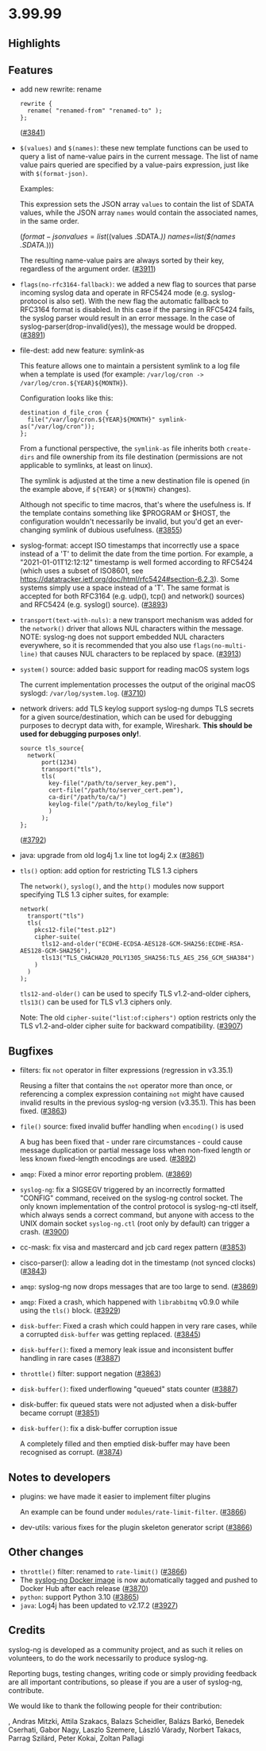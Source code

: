 3.99.99
=======

## Highlights

<Fill this block manually from the blocks below>

## Features

 * add new rewrite: rename
   
   ```
   rewrite {
     rename( "renamed-from" "renamed-to" );
   };
   ```
   ([#3841](https://github.com/syslog-ng/syslog-ng/pull/3841))
 * `$(values)` and `$(names)`: these new template functions can be used to
   query a list of name-value pairs in the current message. The list of name
   value pairs queried are specified by a value-pairs expression, just like
   with `$(format-json)`.
   
   Examples:
   
     This expression sets the JSON array `values` to contain the list of SDATA
     values, while the JSON array `names` would contain the associated names, in
     the same order.
   
     $(format-json values=list($(values .SDATA.*)) names=list($(names .SDATA.*)))
   
   The resulting name-value pairs are always sorted by their key, regardless of
   the argument order.
   ([#3911](https://github.com/syslog-ng/syslog-ng/pull/3911))
 * `flags(no-rfc3164-fallback)`: we added a new flag to sources that parse
   incoming syslog data and operate in RFC5424 mode (e.g. syslog-protocol is
   also set). With the new flag the automatic fallback to RFC3164 format
   is disabled. In this case if the parsing in RFC5424 fails, the
   syslog parser would result in an error message. In the case of
   syslog-parser(drop-invalid(yes)), the message would be dropped.
   ([#3891](https://github.com/syslog-ng/syslog-ng/pull/3891))
 * file-dest: add new feature: symlink-as
   
   This feature allows one to maintain a persistent symlink to a log file when a
   template is used (for example: `/var/log/cron -> /var/log/cron.${YEAR}${MONTH}`).
   
   Configuration looks like this:
   
   ```
   destination d_file_cron {
     file("/var/log/cron.${YEAR}${MONTH}" symlink-as("/var/log/cron"));
   };
   ```
   
   From a functional perspective, the `symlink-as` file inherits both
   `create-dirs` and file ownership from its file destination (permissions are not
   applicable to symlinks, at least on linux).
   
   The symlink is adjusted at the time a new destination file is opened (in the
   example above, if `${YEAR}` or `${MONTH}` changes).
   
   Although not specific to time macros, that's where the usefulness is. If the
   template contains something like $PROGRAM or $HOST, the configuration wouldn't
   necessarily be invalid, but you'd get an ever-changing symlink of dubious
   usefulness.
   ([#3855](https://github.com/syslog-ng/syslog-ng/pull/3855))
 * syslog-format: accept ISO timestamps that incorrectly use a space instead of
   a 'T' to delimit the date from the time portion.  For example, a
   "2021-01-01T12:12:12" timestamp is well formed according to RFC5424 (which
   uses a subset of ISO8601, see https://datatracker.ietf.org/doc/html/rfc5424#section-6.2.3).
   Some systems simply use a space instead of a 'T'.  The same format is
   accepted for both RFC3164 (e.g.  udp(), tcp() and network() sources) and
   RFC5424 (e.g.  syslog() source).
   ([#3893](https://github.com/syslog-ng/syslog-ng/pull/3893))
 * `transport(text-with-nuls)`: a new transport mechanism was added for
   the `network()` driver that allows NUL characters within the message. NOTE:
   syslog-ng does not support embedded NUL characters everywhere, so it is
   recommended that you also use `flags(no-multi-line)` that causes NUL
   characters to be replaced by space.
   ([#3913](https://github.com/syslog-ng/syslog-ng/pull/3913))
 * `system()` source: added basic support for reading macOS system logs
   
   The current implementation processes the output of the original macOS syslogd:
   `/var/log/system.log`.
   ([#3710](https://github.com/syslog-ng/syslog-ng/pull/3710))
 * network drivers: add TLS keylog support
   syslog-ng dumps TLS secrets for a given source/destination, which can be used for debugging purposes to decrypt data with, for example, Wireshark.
   **This should be used for debugging purposes only!**.
   ```
   source tls_source{
     network(
         port(1234)
         transport("tls"),
         tls(
           key-file("/path/to/server_key.pem"),
           cert-file("/path/to/server_cert.pem"),
           ca-dir("/path/to/ca/")
           keylog-file("/path/to/keylog_file")
           )
         );
   };
   ```
   ([#3792](https://github.com/syslog-ng/syslog-ng/pull/3792))
 * java: upgrade from old log4j 1.x line tot log4j 2.x
   ([#3861](https://github.com/syslog-ng/syslog-ng/pull/3861))
 * `tls()` option: add option for restricting TLS 1.3 ciphers
   
   The `network()`, `syslog()`, and the `http()` modules now support specifying TLS 1.3 cipher suites,
   for example:
   
   ```
   network(
     transport("tls")
     tls(
       pkcs12-file("test.p12")
       cipher-suite(
         tls12-and-older("ECDHE-ECDSA-AES128-GCM-SHA256:ECDHE-RSA-AES128-GCM-SHA256"),
         tls13("TLS_CHACHA20_POLY1305_SHA256:TLS_AES_256_GCM_SHA384")
       )
     )
   );
   ```
   
   `tls12-and-older()` can be used to specify TLS v1.2-and-older ciphers,
   `tls13()` can be used for TLS v1.3 ciphers only.
   
   Note: The old `cipher-suite("list:of:ciphers")` option restricts only the TLS v1.2-and-older cipher suite
   for backward compatibility.
   ([#3907](https://github.com/syslog-ng/syslog-ng/pull/3907))

## Bugfixes

 * filters: fix `not` operator in filter expressions (regression in v3.35.1)
   
   Reusing a filter that contains the `not` operator more than once, or
   referencing a complex expression containing `not` might have caused invalid results
   in the previous syslog-ng version (v3.35.1).  This has been fixed.
   ([#3863](https://github.com/syslog-ng/syslog-ng/pull/3863))
 * `file()` source: fixed invalid buffer handling when `encoding()` is used
   
   A bug has been fixed that - under rare circumstances - could cause message
   duplication or partial message loss when non-fixed length or less known
   fixed-length encodings are used.
   ([#3892](https://github.com/syslog-ng/syslog-ng/pull/3892))
 * `amqp`: Fixed a minor error reporting problem.
   ([#3869](https://github.com/syslog-ng/syslog-ng/pull/3869))
 * `syslog-ng`: fix a SIGSEGV triggered by an incorrectly formatted "CONFIG"
   command, received on the syslog-ng control socket.  The only known
   implementation of the control protocol is syslog-ng-ctl itself, which always
   sends a correct command, but anyone with access to the UNIX domain socket
   `syslog-ng.ctl` (root only by default) can trigger a crash.
   ([#3900](https://github.com/syslog-ng/syslog-ng/pull/3900))
 * cc-mask: fix visa and mastercard and jcb card regex pattern
   ([#3853](https://github.com/syslog-ng/syslog-ng/pull/3853))
 * cisco-parser(): allow a leading dot in the timestamp (not synced clocks)
   ([#3843](https://github.com/syslog-ng/syslog-ng/pull/3843))
 * `amqp`: syslog-ng now drops messages that are too large to send.
   ([#3869](https://github.com/syslog-ng/syslog-ng/pull/3869))
 * `amqp`: Fixed a crash, which happened with `librabbitmq` v0.9.0 while using the `tls()` block.
   ([#3929](https://github.com/syslog-ng/syslog-ng/pull/3929))
 * `disk-buffer`: Fixed a crash which could happen in very rare cases, while a corrupted `disk-buffer` was getting replaced.
   ([#3845](https://github.com/syslog-ng/syslog-ng/pull/3845))
 * `disk-buffer()`: fixed a memory leak issue and inconsistent buffer handling in rare cases
   ([#3887](https://github.com/syslog-ng/syslog-ng/pull/3887))
 * `throttle()` filter: support negation
   ([#3863](https://github.com/syslog-ng/syslog-ng/pull/3863))
 * `disk-buffer()`: fixed underflowing "queued" stats counter
   ([#3887](https://github.com/syslog-ng/syslog-ng/pull/3887))
 * disk-buffer: fix queued stats were not adjusted when a disk-buffer became corrupt
   ([#3851](https://github.com/syslog-ng/syslog-ng/pull/3851))
 * `disk-buffer()`: fix a disk-buffer corruption issue
   
   A completely filled and then emptied disk-buffer may have been recognised as corrupt.
   ([#3874](https://github.com/syslog-ng/syslog-ng/pull/3874))

## Notes to developers

 * plugins: we have made it easier to implement filter plugins
   
   An example can be found under `modules/rate-limit-filter`.
   ([#3866](https://github.com/syslog-ng/syslog-ng/pull/3866))
 * dev-utils: various fixes for the plugin skeleton generator script
   ([#3866](https://github.com/syslog-ng/syslog-ng/pull/3866))

## Other changes

 * `throttle()` filter: renamed to `rate-limit()`
   ([#3866](https://github.com/syslog-ng/syslog-ng/pull/3866))
 * The [syslog-ng Docker image](https://hub.docker.com/r/balabit/syslog-ng/)
   is now automatically tagged and pushed to Docker Hub after each release
   ([#3870](https://github.com/syslog-ng/syslog-ng/pull/3870))
 * `python`: support Python 3.10
   ([#3865](https://github.com/syslog-ng/syslog-ng/pull/3865))
 * `java`: Log4j has been updated to v2.17.2
   ([#3927](https://github.com/syslog-ng/syslog-ng/pull/3927))

## Credits

syslog-ng is developed as a community project, and as such it relies
on volunteers, to do the work necessarily to produce syslog-ng.

Reporting bugs, testing changes, writing code or simply providing
feedback are all important contributions, so please if you are a user
of syslog-ng, contribute.

We would like to thank the following people for their contribution:

, Andras Mitzki, Attila Szakacs, Balazs Scheidler, Balázs Barkó,
Benedek Cserhati, Gabor Nagy, Laszlo Szemere, László Várady,
Norbert Takacs, Parrag Szilárd, Peter Kokai, Zoltan Pallagi
